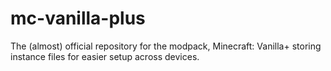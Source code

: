 # mc-vanilla-plus
The (almost) official repository for the modpack, Minecraft: Vanilla+ storing instance files for easier setup across devices.
